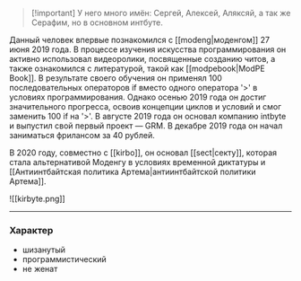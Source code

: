 >[!important] У него много имён: 
>Сергей, Алексей, Аляксяй, а так же Серафим, но в основном интбуте.

Данный человек впервые познакомился с [[modeng|моденгом]] 27 июня 2019 года. В процессе изучения искусства программирования он активно использовал видеоролики, посвященные созданию читов, а также ознакомился с литературой, такой как [[modpebook|ModPE Book]]. В результате своего обучения он применял 100 последовательных операторов if вместо одного оператора '>' в условиях программирования. Однако осенью 2019 года он достиг значительного прогресса, освоив концепции циклов и условий и смог заменить 100 if на '>'. В августе 2019 года он основал компанию intbyte и выпустил свой первый проект — GRM. В декабре 2019 года он начал заниматься фрилансом за 40 рублей. 

В 2020 году, совместно с [[kirbo]], он основал [[sect|секту]], которая стала альтернативой Моденгу в условиях временной диктатуры и [[Антиинтбайтская политика Артема|антиинтбайтской политики Артема]].

![[kirbyte.png]]

---
### Характер

- шизанутый
- программистический
- не женат